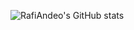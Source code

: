 ![RafiAndeo's GitHub stats](https://github-readme-stats.vercel.app/api?username=RafiAndeo&show_icons=true&theme=tokyonight)
